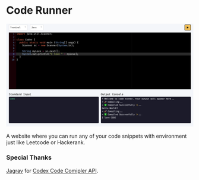 # Code Runner

<img src="https://github.com/Ankan002/code-runner/blob/main/screenshots/screenshot.png">

A website where you can run any of your code snippets with environment just like Leetcode or Hackerank.

### Special Thanks

[Jagrav](https://github.com/Jaagrav) for [Codex Code Comipler API](https://github.com/Jaagrav/CodeX-API).